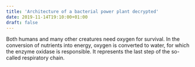 ```yaml
---
title: 'Architecture of a bacterial power plant decrypted'
date: 2019-11-14T19:10:00+01:00
draft: false
---
```


Both humans and many other creatures need oxygen for survival. In the conversion of nutrients into energy, oxygen is converted to water, for which the enzyme oxidase is responsible. It represents the last step of the so-called respiratory chain.